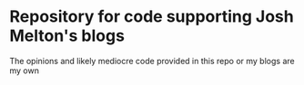 # Repository for code supporting Josh Melton's blogs
The opinions and likely mediocre code provided in this repo or my blogs are my own
